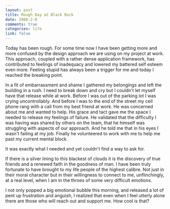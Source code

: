 ```yaml
--- 
layout: post
title: Rough Day at Black Rock
date: 2006-2-8
comments: true
categories: life
link: false
---
```

Today has been rough. For some time now I have been getting more and more confused by the design approach we are using on my project at work. This approach, coupled with a rather dense application framework, has contributed to feelings of inadequacy and lowered my battered self esteem even more. Feeling stupid has always been a trigger for me and today I reached the breaking point.

In a fit of embarrassment and shame I gathered my belongings and left the building in a rush. I need to break down and cry but I couldn't let myself have that release while at work. Before I was out of the parking lot I was crying uncontrollably. And before I was to the end of the street my cell phone rang with a call from my best friend at work. He was concerned about me and wanted to help. His grace and tact gave me the space I needed to release my feelings of failure. He validated that the difficulty I was having was shared by others on the team, that he himself was struggling with aspects of our approach. And he told me that in his eyes I wasn't failing at my job. Finally he volunteered to work with me to help me past my current mental block.

It was exactly what I needed and yet couldn't find a way to ask for.

If there is a silver lining to this blackest of clouds it is the discovery of true friends and a renewed faith in the goodness of man. I have been truly fortunate to have brought to my life people of the highest calibre. Not just in their moral character but in their willingness to connect to me, unflinchingly, at a real level, when I am in the throes of some very difficult emotions.

I not only popped a big emotional bubble this morning, and released a lot of pent up frustration and anguish, I realized that even when I feel utterly alone there are those who will reach out and support me. How cool is that?
